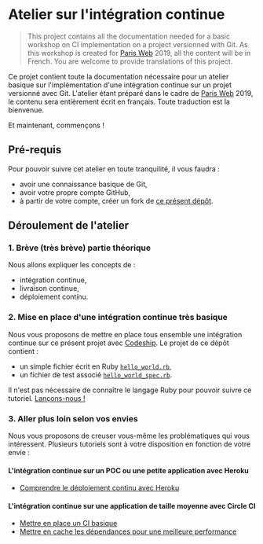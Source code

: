 # Atelier sur l'intégration continue

> This project contains all the documentation needed for a basic workshop on CI
implementation on a project versionned with Git. As this workshop is created for
[Paris Web](https://www.paris-web.fr/) 2019, all the content will be in French.
You are welcome to provide translations of this project.

Ce projet contient toute la documentation nécessaire pour un atelier basique sur
l'implémentation d'une intégration continue sur un projet versionné avec Git.
L'atelier étant préparé dans le cadre de [Paris Web](https://www.paris-web.fr/)
2019, le contenu sera entièrement écrit en français. Toute traduction est la
bienvenue.

Et maintenant, commençons !

## Pré-requis

Pour pouvoir suivre cet atelier en toute tranquilité, il vous faudra :
- avoir une connaissance basique de Git,
- avoir votre propre compte GitHub,
- à partir de votre compte, créer un fork de [ce présent
  dépôt](https://github.com/Ynote/workshop-ci).

## Déroulement de l'atelier

### 1. Brève (très brève) partie théorique

Nous allons expliquer les concepts de :
- intégration continue,
- livraison continue,
- déploiement continu.

### 2. Mise en place d'une intégration continue très basique

Nous vous proposons de mettre en place tous ensemble une intégration continue sur
ce présent projet avec [Codeship](https://codeship.com/). Le projet de ce dépôt
contient :
- un simple fichier écrit en Ruby
  [`hello_world.rb`](https://github.com/Ynote/workshop-ci/blob/master/hello_world.rb),
- un fichier de test associé
  [`hello_world_spec.rb`](https://github.com/Ynote/workshop-ci/blob/master/hello_world_spec.rb).

Il n'est pas nécessaire de connaître le langage Ruby pour pouvoir suivre ce
tutoriel. [Lançons-nous !](/docs/codeship/basic-ci_FR.md)

### 3. Aller plus loin selon vos envies

Nous vous proposons de creuser vous-même les problématiques qui vous
intéressent. Plusieurs tutoriels sont à votre disposition en fonction de votre
envie :

#### L'intégration continue sur un POC ou une petite application avec Heroku
- [Comprendre le déploiement continu avec
  Heroku](https://github.com/Ynote/workshop-ci/blob/master/docs/heroku/continuous-deployment.md)

#### L'intégration continue sur une application de taille moyenne avec Circle CI
- [Mettre en place un CI basique](https://github.com/Ynote/workshop-ci/blob/master/docs/circle-ci/basic-ci_FR.md)
- [Mettre en cache les dépendances pour une meilleure performance](https://github.com/Ynote/workshop-ci/blob/master/docs/circle-ci/caching-dependencies_FR.md)
